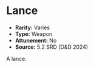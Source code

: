# Lance

- **Rarity:** Varies
- **Type:** Weapon
- **Attunement:** No
- **Source:** 5.2 SRD (D&D 2024)

A lance.
